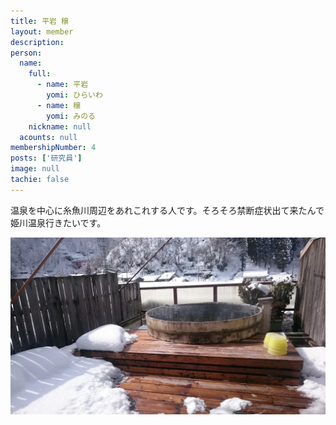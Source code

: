```yaml
---
title: 平岩 穣
layout: member
description: 
person:
  name:
    full:
      - name: 平岩
        yomi: ひらいわ
      - name: 穣
        yomi: みのる
    nickname: null
  acounts: null
membershipNumber: 4
posts: ['研究員']
image: null
tachie: false
---
```

温泉を中心に糸魚川周辺をあれこれする人です。そろそろ禁断症状出て来たんで姫川温泉行きたいです。

![露天風呂](/files/images/imports/2019/02/asahisou_rotenburo.jpg)